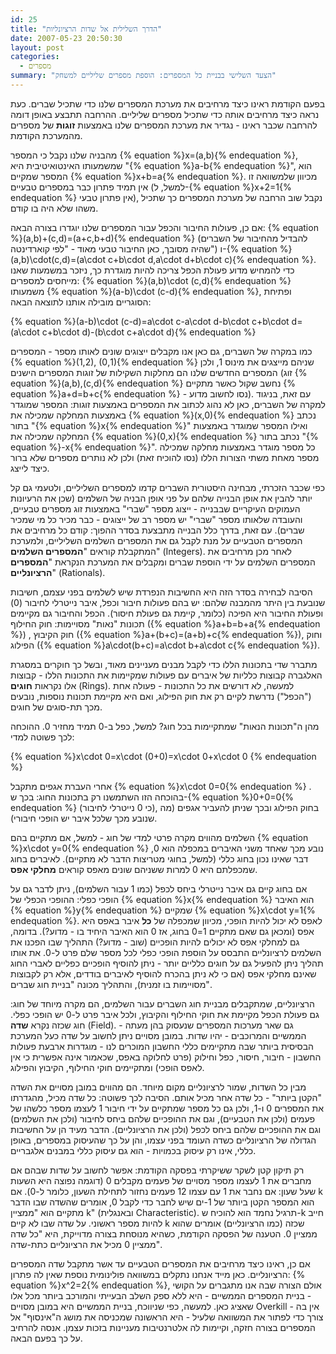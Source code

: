 ```yaml
---
id: 25
title: "הדרך השלילית אל שדות הרציונליות"
date: 2007-05-23 20:50:30
layout: post
categories: 
  - מספרים
summary: "הצעד השלישי בבניית כל המספרים: הוספת מספרים שליליים למשחק"
---
```

בפעם הקודמת ראינו כיצד מרחיבים את מערכת המספרים שלנו כדי שתכיל שברים. כעת נראה כיצד מרחיבים אותה כדי שתכיל מספרים שליליים. ההרחבה תתבצע באופן דומה להרחבה שכבר ראינו - נגדיר את מערכת המספרים שלנו באמצעות <strong>זוגות</strong> של מספרים מהמערכת הקודמת.

מהבניה שלנו נקבל כי המספר {% equation %}x=(a,b){% endequation %}, שמשמעותו האינטואיטיבית היא "{% equation %}a-b{% endequation %}", הוא המספר שמקיים {% equation %}x+b=a{% endequation %}. מכיוון שלמשוואה זו אין תמיד פתרון כבר במספרים טבעיים (למשל, ל-{% equation %}x+2=1{% endequation %} אין פתרון טבעי), נקבל שוב הרחבה של מערכת המספרים כך שתכיל משהו שלא היה בו קודם.

אם כן, פעולות החיבור והכפל עבור המספרים שלנו יוגדרו בצורה הבאה: {% equation %}(a,b)+(c,d)=(a+c,b+d){% endequation %} (להבדיל מהחיבור של השברים שהיה מסובך, כאן החיבור טבעי מאוד - "לפי קוארדינטה") ו-{% equation %}(a,b)\cdot(c,d)=(a\cdot c+b\cdot d,a\cdot d+b\cdot c){% endequation %}. כדי להמחיש מדוע פעולת הכפל צריכה להיות מוגדרת כך, ניזכר במשמעות שאנו מייחסים למספרים: {% equation %}(a,b)\cdot (c,d){% endequation %} משמעותו {% equation %}(a-b)\cdot (c-d){% endequation %}, ופתיחת הסוגריים מובילה אותנו לתוצאה הבאה:

{% equation %}(a-b)\cdot (c-d)=a\cdot c-a\cdot d-b\cdot c+b\cdot d=(a\cdot c+b\cdot d)-(b\cdot c+a\cdot d){% endequation %}

כמו במקרה של השברים, גם כאן אנו מקבלים ייצוגים שונים לאותו מספר - המספרים {% equation %}(1,2), (0,1){% endequation %} שניהם מייצגים את מינוס 1, ולכן המספרים החדשים שלנו הם מחלקות השקילות של זוגות המספרים הישנים (זוג {% equation %}(a,b),(c,d){% endequation %} נחשב שקול כאשר מתקיים {% equation %}a+d=b+c{% endequation %} - נסו לחשוב מדוע). עם זאת, בניגוד למקרה של השברים, כאן לא נהוג לכתוב את המספרים באמצעות זוגות: המספר שמוגדר באמצעות המחלקה שמכילה את {% equation %}(x,0){% endequation %} נכתב בתור "{% equation %}x{% endequation %}" ואילו המספר שמוגדר באמצעות המחלקה שמכילה את {% equation %}(0,x){% endequation %} נכתב בתור "{% equation %}-x{% endequation %}". כל מספר מוגדר באמצעות מחלקה שמכילה מספר מאחת משתי הצורות הללו (נסו להוכיח זאת) ולכן לא נותרים מספרים שלא ברור כיצד לייצג.

כפי שכבר הזכרתי, מבחינה היסטורית השברים קדמו למספרים השליליים, ולטעמי גם קל יותר להבין את אופן הבנייה שלהם על פני אופן הבניה של השלמים (שכן את הרעיונות העמוקים העיקריים שבבנייה - ייצוג מספר "שברי" באמצעות זוג מספרים טבעיים, והעובדה שלאותו מספר "שברי" יש מספר רב של ייצוגים - כבר מכיר כל מי שמכיר שברים). עם זאת, בדרך כלל הבנייה מתבצעת בסדר ההפוך: קודם כל מרחיבים את המספרים הטבעיים על מנת לקבל גם את המספרים השלמים השליליים, ולמערכת המתקבלת קוראים "<strong>המספרים השלמים</strong>" (Integers). לאחר מכן מרחיבים את המספרים השלמים על ידי הוספת שברים ומקבלים את המערכת הנקראת "<strong>המספרים הרציונליים</strong>" (Rationals).

הסיבה לבחירה בסדר הזה היא החשיבות הנפרדת שיש לשלמים בפני עצמם, חשיבות שנובעת בין היתר מהמבנה שלהם: יש בהם פעולות חיבור וכפל, איבר נייטרלי לחיבור (0) ופעולת החיבור היא הפיכה (כלומר, קיימת גם פעולת חיסור). הכפל והחיבור גם מקיימים תכונות "נאות" מסויימות: חוק החילוף ({% equation %}a+b=b+a{% endequation %}) , חוק הקיבוץ ({% equation %}a+(b+c)=(a+b)+c{% endequation %}), וחוק הפילוג ({% equation %}a\cdot(b+c)=a\cdot b+a\cdot c{% endequation %}).

מתברר שדי בתכונות הללו כדי לקבל מבנים מעניינים מאוד, ובשל כך חוקרים במסגרת האלגברה קבוצות כלליות של איברים עם פעולות שמקיימות את התכונות הללו - קבוצות אלו נקראות <strong>חוגים</strong> (Rings). למעשה, לא דורשים את כל התכונות - פעולה אחת ("הכפל") נדרשת לקיים רק את חוק הפילוג, ואם היא מקיימת תכונות נוספות, נובעים מכך תת-סוגים של חוגים.

מהן ה"תכונות הנאות" שמתקיימות בכל חוג? למשל, כפל ב-0 תמיד מחזיר 0. ההוכחה לכך פשוטה למדי:

{% equation %}x\cdot 0=x\cdot (0+0)=x\cdot 0+x\cdot 0 {% endequation %}

אחרי העברת אגפים מתקבל {% equation %}x\cdot 0=0{% endequation %} . בהוכחה הזו השתמשנו רק בתכונות החוג: בכך ש-{% equation %}0+0=0{% endequation %} (כי 0 נייטרלי לחיבור), בחוק הפילוג ובכך שניתן להעביר אגפים (מה שנובע מכך שלכל איבר יש הופכי חיבורי).

השלמים מהווים מקרה פרטי למדי של חוג - למשל, אם מתקיים בהם {% equation %}x\cdot y=0{% endequation %}  נובע מכך שאחד משני האיברים במכפלה הוא 0, דבר שאינו נכון בחוג כללי (למשל, בחוגי מטריצות הדבר לא מתקיים). לאיברים בחוג שמכפלתם היא 0 למרות ששניהם שונים מאפס קוראים <strong>מחלקי אפס</strong>.

אם בחוג קיים גם איבר נייטרלי ביחס לכפל (כמו 1 עבור השלמים), ניתן לדבר גם על הופכי כפלי: ההופכי הכפלי של {% equation %}x{% endequation %} הוא האיבר {% equation %}y{% endequation %} שמקיים  {% equation %}x\cdot y=1{% endequation %}. לאפס לא יכול להיות הופכי, מכיוון שמכפלה של <strong>כל</strong> איבר באפס היא אפס (ומכאן גם שאם מתקיים 1=0 בחוג, אז 0 הוא האיבר היחיד בו - מדוע?). בדומה, גם למחלקי אפס לא יכולים להיות הופכיים (שוב - מדוע?) התהליך שבו הפכנו את השלמים לרציונליים התבסס על הוספת הופכי כפלי לכל מספר שלם פרט ל-0. את אותו תהליך ניתן להפעיל גם על חוגים כלליים יותר - ניתן להוסיף הופכיים כפליים לאברי החוג שאינם מחלקי אפס (אם כי לא ניתן בהכרח להוסיף לאיברים בודדים, אלא רק לקבוצות מסויימות בו זמנית), והתהליך מכונה "בניית חוג שברים".

הרציונליים, שמתקבלים מבניית חוג השברים עבור השלמים, הם מקרה מיוחד של חוג: גם פעולת הכפל מקיימת את חוקי החילוף והקיבוץ, ולכל איבר פרט ל-0 יש הופכי כפלי. חוג שכזה נקרא <strong>שדה</strong> (Field). גם שאר מערכות המספרים שנעסוק בהן מעתה - הממשיים והמרוכבים - יהיו שדות. במובן מסויים ניתן לחשוב על שדה כעל המערכת הבסיסית ביותר שבה מתקיימים כללי החשבון המוכרים לנו - מוגדרות ארבעת פעולות החשבון - חיבור, חיסור, כפל וחילוק (פרט לחלוקה באפס, שכאמור אינה אפשרית כי אין לאפס הופכי) ומתקיימים חוקי החילוף, הקיבוץ והפילוג.

מבין כל השדות, שמור לרציונליים מקום מיוחד. הם מהווים במובן מסויים את השדה "הקטן ביותר" - כל שדה אחר מכיל אותם. הסיבה לכך פשוטה: כל שדה מכיל, מהגדרתו את המספרים 0 ו-1, ולכן גם כל מספר שמתקיים על ידי חיבור 1 לעצמו מספר כלשהו של פעמים (ולכן את הטבעיים), וגם את ההופכיים שלהם ביחס לחיבור (ולכן את השלמים) וגם את ההופכיים שלהם ביחס לכפל (ולכן את הרציונליים). הדבר מעיד הן על החשיבות הגדולה של הרציונליים כשדה העומד בפני עצמו, והן על כך שהעיסוק במספרים, באופן כללי, אינו רק עיסוק בכמויות - הוא גם עיסוק כללי במבנים אלגבריים.

רק תיקון קטן לשקר ששיקרתי בפסקה הקודמת: אפשר לחשוב על שדות שבהם אם מחברים את 1 לעצמו מספר מסויים של פעמים מקבלים 0 (דוגמה נפוצה היא השעות שעל שעון: אם נחבר את 1 עם עצמו 12 פעמים נחזור לתחילת השעון, כלומר ל-0). אם k הוא המספר הקטן ביותר של 1-ים שיש לחבר כדי לקבל  0, אומרים שהשדה שבו הדבר מתקיים הוא "ממציין k" (ובאנגלית Characteristic). תרגיל נחמד הוא להוכיח ש-k חייב להיות מספר ראשוני. על שדה שבו לא קיים k שכזה (כמו הרציונליים) אומרים שהוא ממציין 0. הטענה של הפסקה הקודמת, כשהיא מנוסחת בצורה מדוייקת, היא "כל שדה ממציין 0 מכיל את הרציונליים כתת-שדה".

אם כן, ראינו כיצד מרחיבים את המספרים הטבעיים עד אשר מתקבל שדה המספרים הרציונליים. כאן מייד אנחנו נתקלים במשוואה פולינומית נוספת שאין לה פתרון: {% equation %}x^2=2{% endequation %}, אולם הצורה שבה אנו מתגברים על הקושי - בניית המספרים הממשיים - היא ללא ספק השלב הבעייתי והמורכב ביותר מכל אלו שאציג כאן. למעשה, כפי שניווכח, בניית הממשיים היא במובן מסויים Overkill - אין בה צורך כדי לפתור את המשוואה שלעיל - היא הראשונה שמכניסה את מושג ה"אינסוף" אל המספרים בצורה חזקה, וקיימות לה אלטרנטיבות מעניינות בזכות עצמן. אנסה להרחיב על כך בפעם הבאה.
